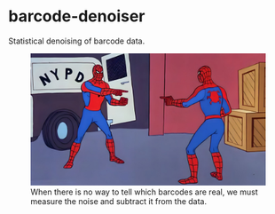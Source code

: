 # barcode-denoiser
Statistical denoising of barcode data.

<figure>
    <img src = 'identity-paradox.jpg' width = '750'>
    <figcaption>
    When there is no way to tell which barcodes are real, we must measure the noise and subtract it from the data.
    </figcaption>
</figure>
